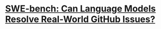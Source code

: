 # [SWE-bench: Can Language Models Resolve Real-World GitHub Issues?](https://arxiv.org/abs/2310.06770)
